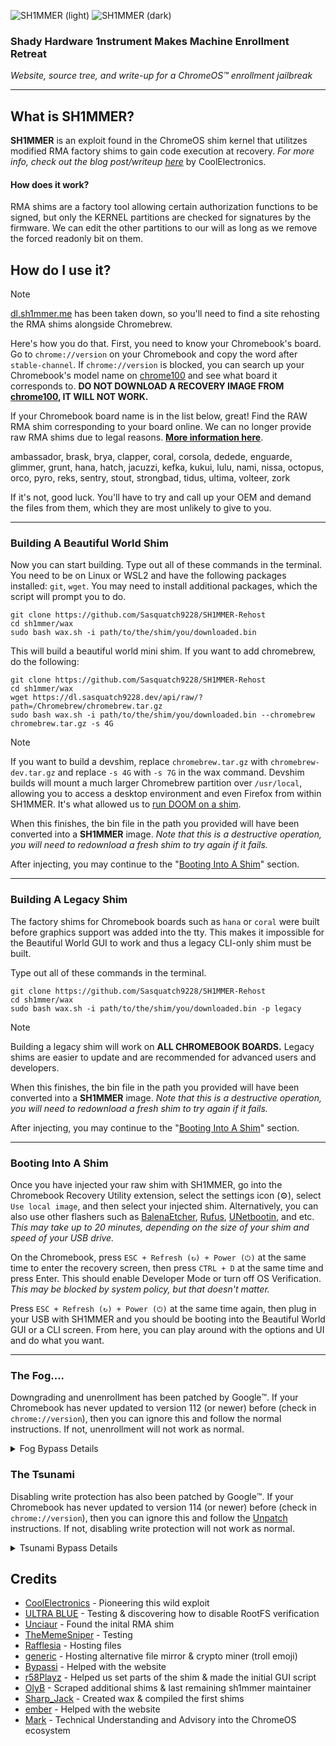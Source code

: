 ![SH1MMER (light)](/assets/sh1mmer_light_banner.png#gh-dark-mode-only)
![SH1MMER (dark)](/assets/sh1mmer_dark_banner.png#gh-light-mode-only)

### Shady Hardware 1nstrument Makes Machine Enrollment Retreat
_Website, source tree, and write-up for a ChromeOS™️ enrollment jailbreak_
***

## What is SH1MMER?

**SH1MMER** is an exploit found in the ChromeOS shim kernel that utilitzes modified RMA factory shims to gain code execution at recovery.
_For more info, check out the blog post/writeup [here](https://blog.coolelectronics.me/breaking-cros-2/)_ by CoolElectronics.

#### How does it work?

RMA shims are a factory tool allowing certain authorization functions to be signed,
but only the KERNEL partitions are checked for signatures by the firmware.
We can edit the other partitions to our will as long as we remove the forced readonly bit on them.

## How do I use it?

> [!NOTE]
> [dl.sh1mmer.me](https://dl.sh1mmer.me) has been taken down, so you'll need to find a site rehosting the RMA shims alongside Chromebrew.

Here's how you do that.
First, you need to know your Chromebook's board. Go to `chrome://version` on your Chromebook and copy the word after `stable-channel`.
If `chrome://version` is blocked, you can search up your Chromebook's model name on [chrome100](https://chrome100.dev)
and see what board it corresponds to. **DO NOT DOWNLOAD A RECOVERY IMAGE FROM [chrome100](https://chrome100.dev), IT WILL NOT WORK.**

If your Chromebook board name is in the list below, great! Find the RAW RMA shim corresponding to your board online.
We can no longer provide raw RMA shims due to legal reasons. [**More information here**](https://discord.gg/egWXwEDWKP).

ambassador, brask, brya, clapper, coral, corsola, dedede, enguarde, glimmer,
grunt, hana, hatch, jacuzzi, kefka, kukui, lulu, nami, nissa, octopus, orco,
pyro, reks, sentry, stout, strongbad, tidus, ultima, volteer, zork

If it's not, good luck. You'll have to try and call up your OEM and demand the files from them, which they are most unlikely to give to you.

***

### Building A Beautiful World Shim

<!--
> [!IMPORTANT]
> If you're using `coral`, `hana`, or some other older (pre-frecon) Chromebook boards: <br />
> **DO NOT FOLLOW THESE INSTRUCTIONS!** Instead, skip to the "[Building A Legacy Shim](#building-a-legacy-shim)" section.
-->

Now you can start building. Type out all of these commands in the terminal.
You need to be on Linux or WSL2 and have the following packages installed: `git`, `wget`.
You may need to install additional packages, which the script will prompt you to do.

```
git clone https://github.com/Sasquatch9228/SH1MMER-Rehost
cd sh1mmer/wax
sudo bash wax.sh -i path/to/the/shim/you/downloaded.bin
```
This will build a beautiful world mini shim. If you want to add chromebrew, do the following:

```
git clone https://github.com/Sasquatch9228/SH1MMER-Rehost
cd sh1mmer/wax
wget https://dl.sasquatch9228.dev/api/raw/?path=/Chromebrew/chromebrew.tar.gz
sudo bash wax.sh -i path/to/the/shim/you/downloaded.bin --chromebrew chromebrew.tar.gz -s 4G
```

> [!NOTE]
> If you want to build a devshim, replace `chromebrew.tar.gz` with `chromebrew-dev.tar.gz` and replace `-s 4G` with `-s 7G` in the wax command.
> Devshim builds will mount a much larger Chromebrew partition over `/usr/local`,
> allowing you to access a desktop environment and even Firefox from within SH1MMER.
> It's what allowed us to [run DOOM on a shim](https://github.com/CoolElectronics/blog/blob/master/src/content/blog/breaking/doom.jpg?raw=true).

When this finishes, the bin file in the path you provided will have been converted into a **SH1MMER** image.
*Note that this is a destructive operation, you will need to redownload a fresh shim to try again if it fails.*

After injecting, you may continue to the "[Booting Into A Shim](#booting-into-a-shim)" section.

***

### Building A Legacy Shim

The factory shims for Chromebook boards such as `hana` or `coral` were built before graphics support was added into the tty.
This makes it impossible for the Beautiful World GUI to work and thus a legacy CLI-only shim must be built.

Type out all of these commands in the terminal.

```
git clone https://github.com/Sasquatch9228/SH1MMER-Rehost
cd sh1mmer/wax
sudo bash wax.sh -i path/to/the/shim/you/downloaded.bin -p legacy
```

> [!NOTE]
> Building a legacy shim will work on **ALL CHROMEBOOK BOARDS.** Legacy shims are easier to update and are
> recommended for advanced users and developers.

When this finishes, the bin file in the path you provided will have been converted into a **SH1MMER** image.
*Note that this is a destructive operation, you will need to redownload a fresh shim to try again if it fails.*

After injecting, you may continue to the "[Booting Into A Shim](#booting-into-a-shim)" section.

***

### Booting Into A Shim

Once you have injected your raw shim with SH1MMER, go into the Chromebook Recovery Utility extension, select the settings icon (⚙️), select `Use local image`, and then select your injected shim.
Alternatively, you can also use other flashers such as [BalenaEtcher](https://etcher.balena.io/), [Rufus](https://rufis.ie), [UNetbootin](https://unetbootin.github.io/), and etc.
*This may take up to 20 minutes, depending on the size of your shim and speed of your USB drive.*

On the Chromebook, press `ESC + Refresh (↻) + Power (⏻)` at the same time to enter the recovery screen, then press `CTRL + D` at the same time and press Enter.
This should enable Developer Mode or turn off OS Verification.
*This may be blocked by system policy, but that doesn't matter.*

Press `ESC + Refresh (↻) + Power (⏻)` at the same time again, then plug in your USB with SH1MMER and you should be booting into the Beautiful World GUI or a CLI screen.
From here, you can play around with the options and UI and do what you want.

***

### The Fog....

Downgrading and unenrollment has been patched by Google™️.
If your Chromebook has never updated to version 112 (or newer) before (check in `chrome://version`),
then you can ignore this and follow the normal instructions. If not, unenrollment will not work as normal.

<details>
<summary>Fog Bypass Details</summary>

If your Chromebook is on version 112 or 113, unenrollment is still possible if you're willing to [disable hardware write protection]("https://mrchromebox.tech/#devices).
On most devices, this will require you to take off the back of the Chromebook and unplug the battery, or jump two pins.
Further instructions are on [the website](https://sasquatch9228.dev/SH1MMER-Rehost/#fog).

#### "Unenrolling" with Write Protection

If you aren't willing to take apart your Chromebook to unenroll, you can use an affiliated project,
[E-Halcyon](https://e-halcyon.vercel.app) to boot into an unenrolled environment temporarily.
This will bypass both issues of The Fog and The Tsunami, however further caveats are listed on the website.

</details>

### The Tsunami

Disabling write protection has also been patched by Google™️.
If your Chromebook has never updated to version 114 (or newer) before (check in `chrome://version`),
then you can ignore this and follow the [Unpatch](https://sasquatch9228.dev/SH1MMER-Rehost/#fog:~:text=v111) instructions. If not, disabling 
write protection will not work as normal.

<details>
<summary>Tsunami Bypass Details</summary>

If your Chromebook is below ChromeOS version 120, unenrollment is still possible by using [CryptoSmite](https://github.com/FWSmasher/CryptoSmite).
Cryptosmite is now included as an extra payload for all shims.

</details>

## Credits

- [CoolElectronics](https://discord.com/users/696392247205298207) - Pioneering this wild exploit
- [ULTRA BLUE](https://discord.com/users/904487572301021265) - Testing & discovering how to disable RootFS verification
- [Unciaur](https://discord.com/users/465682780320301077) - Found the inital RMA shim
- [TheMemeSniper](https://discord.com/users/391271835901362198) - Testing
- [Rafflesia](https://discord.com/users/247349845298249728) - Hosting files
- [generic](https://discord.com/users/1052016750486638613) - Hosting alternative file mirror & crypto miner (troll emoji)
- [Bypassi](https://discord.com/users/904829646145720340) - Helped with the website
- [r58Playz](https://discord.com/users/803355425835188224) - Helped us set parts of the shim & made the initial GUI script
- [OlyB](https://discord.com/users/476169716998733834) - Scraped additional shims & last remaining sh1mmer maintainer
- [Sharp_Jack](https://discord.com/users/1006048734708240434) - Created wax & compiled the first shims
- [ember](https://discord.com/users/1052344689178722375) - Helped with the website
- [Mark](mailto:mark@mercurywork.shop) - Technical Understanding and Advisory into the ChromeOS ecosystem

